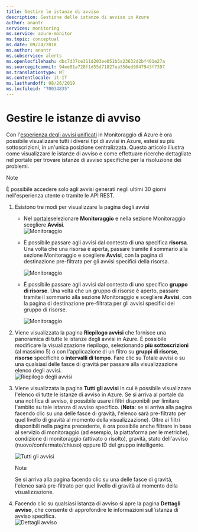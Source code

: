 ```yaml
---
title: Gestire le istanze di avviso
description: Gestione delle istanze di avviso in Azure
author: anantr
services: monitoring
ms.service: azure-monitor
ms.topic: conceptual
ms.date: 09/24/2018
ms.author: anantr
ms.subservice: alerts
ms.openlocfilehash: dbc7d37ce311d203ee051b5a23632d2bf401e27a
ms.sourcegitcommit: 94ee81a728f1d55d71827ea356ed9847943f7397
ms.translationtype: MT
ms.contentlocale: it-IT
ms.lasthandoff: 08/26/2019
ms.locfileid: "70034835"
---
```

# <a name="manage-alert-instances"></a>Gestire le istanze di avviso
Con l'[esperienza degli avvisi unificati](https://aka.ms/azure-alerts-overview) in Monitoraggio di Azure è ora possibile visualizzare tutti i diversi tipi di avvisi in Azure, estesi su più sottoscrizioni, in un'unica posizione centralizzata. Questo articolo illustra come visualizzare le istanze di avviso e come effettuare ricerche dettagliate nel portale per trovare istanze di avviso specifiche per la risoluzione dei problemi.

> [!NOTE]
   >  È possibile accedere solo agli avvisi generati negli ultimi 30 giorni nell'esperienza utente o tramite le API REST.

1. Esistono tre modi per visualizzare la pagina degli avvisi

   + Nel [portale](https://portal.azure.com/)selezionare **Monitoraggio** e nella sezione Monitoraggio scegliere **Avvisi**.  
     ![Monitoraggio](media/alerts-managing-alert-instances/monitoring-alerts-managing-alert-instances-toc.jpg)
  
   + È possibile passare agli avvisi dal contesto di una specifica **risorsa**. Una volta che una risorsa è aperta, passare tramite il sommario alla sezione Monitoraggio e scegliere **Avvisi**, con la pagina di destinazione pre-filtrata per gli avvisi specifici della risorsa.
   
     ![Monitoraggio](media/alerts-managing-alert-instances/alert-resource.JPG)
    
   + È possibile passare agli avvisi dal contesto di uno specifico **gruppo di risorse**. Una volta che un gruppo di risorse è aperto, passare tramite il sommario alla sezione Monitoraggio e scegliere **Avvisi**, con la pagina di destinazione pre-filtrata per gli avvisi specifici del gruppo di risorse.    
   
     ![Monitoraggio](media/alerts-managing-alert-instances/alert-rg.JPG)

1. Viene visualizzata la pagina **Riepilogo avvisi** che fornisce una panoramica di tutte le istanze degli avvisi in Azure. È possibile modificare la visualizzazione riepilogo, selezionando **più sottoscrizioni** (al massimo 5) o con l'applicazione di un filtro su **gruppi di risorse**, **risorse** specifiche o **intervalli di tempo**. Fare clic su Totale avvisi o su una qualsiasi delle fasce di gravità per passare alla visualizzazione elenco degli avvisi.     
   ![Riepilogo degli avvisi](media/alerts-managing-alert-instances/alerts-summary.jpg)
 
1. Viene visualizzata la pagina **Tutti gli avvisi** in cui è possibile visualizzare l'elenco di tutte le istanze di avviso in Azure. Se si arriva al portale da una notifica di avviso, è possibile usare i filtri disponibili per limitare l'ambito su tale istanza di avviso specifico. (**Nota**: se si arriva alla pagina facendo clic su una delle fasce di gravità, l'elenco sarà pre-filtrato per quel livello di gravità al momento della visualizzazione). Oltre ai filtri disponibili nella pagina precedente, è ora possibile anche filtrare in base al servizio di monitoraggio (ad esempio, la piattaforma per le metriche), condizione di monitoraggio (attivato o risolto), gravità, stato dell'avviso (nuovo/confermato/chiuso) oppure ID del gruppo intelligente.

   ![Tutti gli avvisi](media/alerts-managing-alert-instances/all-alerts.jpg)

   > [!NOTE]
   >  Se si arriva alla pagina facendo clic su una delle fasce di gravità, l'elenco sarà pre-filtrato per quel livello di gravità al momento della visualizzazione.
 
1. Facendo clic su qualsiasi istanza di avviso si apre la pagina **Dettagli avviso**, che consente di approfondire le informazioni sull'istanza di avviso specifica.   
   ![Dettagli avviso](media/alerts-managing-alert-instances/alert-details.jpg)  

